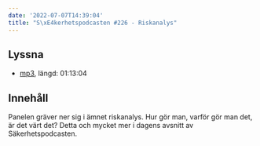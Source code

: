 ```yaml
---
date: '2022-07-07T14:39:04'
title: "S\xE4kerhetspodcasten #226 - Riskanalys"
---
```

## Lyssna
* [mp3](https://traffic.libsyn.com/secure/sakerhetspodcasten/2022-06-15_Risk_Analys.mp3?dest-id=117848), längd: 01:13:04

## Innehåll
Panelen gräver ner sig i ämnet riskanalys. Hur gör man, varför gör man det, är det
värt det? Detta och mycket mer i dagens avsnitt av Säkerhetspodcasten.
